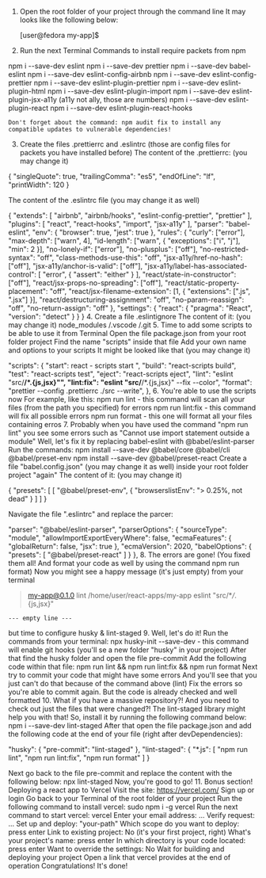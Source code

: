 1. Open the root folder of your project through the command line
   It may looks like the following below:

   [user@fedora my-app]$

2. Run the next Terminal Commands to install require packets from npm

npm i --save-dev eslint
npm i --save-dev prettier
npm i --save-dev babel-eslint
npm i --save-dev eslint-config-airbnb
npm i --save-dev eslint-config-prettier
npm i --save-dev eslint-plugin-prettier
npm i --save-dev eslint-plugin-html
npm i --save-dev eslint-plugin-import
npm i --save-dev eslint-plugin-jsx-a11y (a11y not ally, those are numbers)
npm i --save-dev eslint-plugin-react
npm i --save-dev eslint-plugin-react-hooks

    Don't forget about the command: npm audit fix to install any compatible updates to vulnerable dependencies!

3. Create the files .prettierrc and .eslintrc (those are config files for packets you have installed before)
   The content of the .prettierrc: (you may change it)

{
"singleQuote": true,
"trailingComma": "es5",
"endOfLine": "lf",
"printWidth": 120
}

The content of the .eslintrc file (you may change it as well)

{
"extends": [
"airbnb",
"airbnb/hooks",
"eslint-config-prettier",
"prettier"
],
"plugins": [
"react",
"react-hooks",
"import",
"jsx-a11y"
],
"parser": "babel-eslint",
"env": {
"browser": true,
"jest": true
},
"rules": {
"curly": ["error"],
"max-depth": ["warn", 4],
"id-length": ["warn", {
"exceptions": ["i", "j"],
"min": 2
}],
"no-lonely-if": ["error"],
"no-plusplus": ["off"],
"no-restricted-syntax": "off",
"class-methods-use-this": "off",
"jsx-a11y/href-no-hash": ["off"],
"jsx-a11y/anchor-is-valid": ["off"],
"jsx-a11y/label-has-associated-control": [
"error",
{
"assert": "either"
}
],
"react/state-in-constructor": ["off"],
"react/jsx-props-no-spreading": ["off"],
"react/static-property-placement": "off",
"react/jsx-filename-extension": [1, {
"extensions": [".js", ".jsx"]
}],
"react/destructuring-assignment": "off",
"no-param-reassign": "off",
"no-return-assign": "off"
},
"settings": {
"react": {
"pragma": "React",
"version": "detect"
}
}
} 4. Create a file .eslintignore
The content of it: (you may change it)
node_modules
/.vscode
/.git 5. Time to add some scripts to be able to use it from Terminal
Open the file package.json from your root folder project
Find the name "scripts" inside that file
Add your own name and options to your scripts
It might be looked like that (you may change it)

"scripts": {
"start": react - scripts start ",
"build": "react-scripts build",
"test": "react-scripts test",
"eject": "react-scripts eject",
"lint": "eslint \"src/**/\*.{js,jsx}\"",
"lint:fix": "eslint \"src/**/\*.{js,jsx}\" --fix --color",
"format": "prettier --config .prettierrc ./src --write",
}, 6. You're able to use the scripts now
For example, like this:
npm run lint - this command will scan all your files (from the path you specified) for errors
npm run lint:fix - this command will fix all possible errors
npm run format - this one will format all your files containing erros 7. Probably when you have used the command "npm run lint" you see some errors such as "Cannot use import statement outside a module"
Well, let's fix it by replacing babel-eslint with @babel/eslint-parser
Run the commands:
npm install --save-dev @babel/core @babel/cli @babel/preset-env
npm install --save-dev @babel/preset-react
Create a file "babel.config.json" (you may change it as well) inside your root folder project "again"
The content of it: (you may change it)

{
"presets": [
[
"@babel/preset-env",
{
"browserslistEnv": "> 0.25%, not dead"
}
]
]
}

Navigate the file ".eslintrc" and replace the parcer:

"parser": "@babel/eslint-parser",
"parserOptions": {
"sourceType": "module",
"allowImportExportEveryWhere": false,
"ecmaFeatures": {
"globalReturn": false,
"jsx": true
},
"ecmaVersion": 2020,
"babelOptions": {
"presets": [
"@babel/preset-react"
]
}
}, 8. The errors are gone! (You fixed them all! And format your code as well by using the command npm run format)
Now you might see a happy message (it's just empty) from your terminal

> my-app@0.1.0 lint /home/user/react-apps/my-app
> eslint "src/\*_/_.{js,jsx}"

    --- empty line ---

but time to configure husky & lint-staged 9. Well, let's do it!
Run the commands from your terminal:
npx husky-init --save-dev - this command will enable git hooks (you'll se a new folder "husky" in your project)
After that find the husky folder and open the file pre-commit
Add the following code within that file:
npm run lint && npm run lint:fix && npm run format
Next try to commit your code that might have some errors
And you'll see that you just can't do that because of the command above (lint)
Fix the errors so you're able to commit again. But the code is already checked and well formatted 10. What if you have a massive repository?! And you need to check out just the files that were changed?!
The lint-staged library might help you with that!
So, install it by running the following command below:
npm i --save-dev lint-staged
After that open the file package.json and add the following code at the end of your file (right after devDependencies):

"husky": {
"pre-commit": "lint-staged"
},
"lint-staged": {
"\*.js": [
"npm run lint",
"npm run lint:fix",
"npm run format"
]
}

Next go back to the file pre-commit and replace the content with the following below:
npx lint-staged
Now, you're good to go! 11. Bonus section! Deploying a react app to Vercel
Visit the site: https://vercel.com/
Sign up or login
Go back to your Terminal of the root folder of your project
Run the following command to install vercel: sudo npm i -g vercel
Run the next command to start vercel: vercel
Enter your email address: ...
Verify request: ...
Set up and deploy: "your-path"
Which scope do you want to deploy: press enter
Link to existing project: No (it's your first project, right)
What's your project's name: press enter
In which directory is your code located: press enter
Want to override the settings: No
Wait for building and deploying your project
Open a link that vercel provides at the end of operation
Congratulations! It's done!
